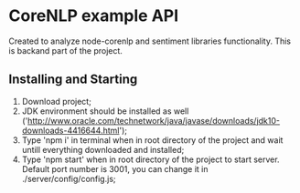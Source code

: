 # CoreNLP example API

Created to analyze node-corenlp and sentiment libraries functionality. This is backand part of the project.

## Installing and Starting

1. Download project;
2. JDK environment should be installed as well ('http://www.oracle.com/technetwork/java/javase/downloads/jdk10-downloads-4416644.html');
3. Type 'npm i' in terminal when in root directory of the project and wait untill everything downloaded and installed;
4. Type 'npm start' when in root directory of the project to start server. Default port number is 3001, you can change it in ./server/config/config.js;
